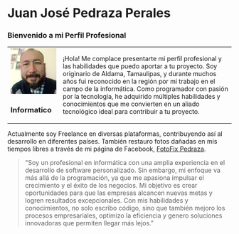 # Juan José Pedraza Perales
<h3>Bienvenido a mi Perfil Profesional</h3>

|  | |
| --- | --- |
| <img src="img/mifoto.jpg" alt="Foto de perfil" width="200px"> <h3>Informatico</h3>| ¡Hola! Me complace presentarte mi perfil profesional y las habilidades que puedo aportar a tu proyecto. Soy originario de Aldama, Tamaulipas, y durante muchos años fui reconocido en la región por mi trabajo en el campo de la informática. Como programador con pasión por la tecnología, he adquirido múltiples habilidades y conocimientos que me convierten en un aliado tecnológico ideal para contribuir a tu proyecto. |


Actualmente soy Freelance en diversas plataformas, contribuyendo así al desarrollo en diferentes países. También restauro fotos dañadas en mis tiempos libres a través de mi página de Facebook, [FotoFix Pedraza](https://www.facebook.com/FotoFixPedraza).

> "Soy un profesional en informática con una amplia experiencia en el desarrollo de software personalizado. Sin embargo, mi enfoque va más allá de la programación, ya que me apasiona impulsar el crecimiento y el éxito de los negocios. Mi objetivo es crear oportunidades para que las empresas alcancen nuevas metas y logren resultados excepcionales. Con mis habilidades y conocimientos, no solo escribo código, sino que también mejoro los procesos empresariales, optimizo la eficiencia y genero soluciones innovadoras que permiten llegar más lejos."
